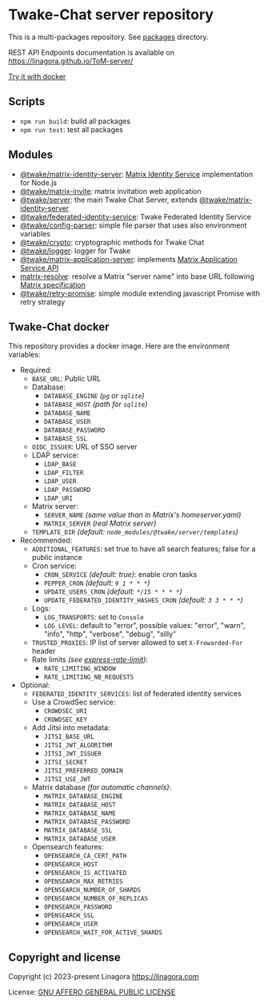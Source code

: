 # Twake-Chat server repository

This is a multi-packages repository. See [packages](./packages) directory.

REST API Endpoints documentation is available on https://linagora.github.io/ToM-server/

[Try it with docker](./docker.md)

## Scripts

* `npm run build`: build all packages
* `npm run test`: test all packages

## Modules

* [@twake/matrix-identity-server](./packages/matrix-identity-server):
  [Matrix Identity Service](https://spec.matrix.org/v1.6/identity-service-api/) implementation for Node.js
* [@twake/matrix-invite](./packages/matrix-invite): matrix invitation web application
* [@twake/server](./packages/tom-server): the main Twake Chat Server, extends [@twake/matrix-identity-server](./packages/matrix-identity-server)
* [@twake/federated-identity-service](./packages/federated-identity-service): Twake Federated Identity Service
* [@twake/config-parser](./packages/config-parser): simple file parser that uses also environment variables
* [@twake/crypto](./packages/crypto): cryptographic methods for Twake Chat
* [@twake/logger](./packages/logger): logger for Twake
* [@twake/matrix-application-server](./packages/matrix-application-server): implements
  [Matrix Application Service API](https://spec.matrix.org/v1.6/application-service-api/)
* [matrix-resolve](./packages/matrix-resolve): resolve a Matrix "server name" into base URL following
  [Matrix specification](https://spec.matrix.org/latest/server-server-api/#server-discovery)
* [@twake/retry-promise](packages/retry-promise): simple module extending javascript Promise with retry strategy

## Twake-Chat docker

This repository provides a docker image. Here are the environment variables:

* Required:
  * `BASE_URL`: Public URL
  * Database:
    * `DATABASE_ENGINE` _(`pg` or `sqlite`)_
    * `DATABASE_HOST` _(path for `sqlite`)_
    * `DATABASE_NAME`
    * `DATABASE_USER`
    * `DATABASE_PASSWORD`
    * `DATABASE_SSL`
  * `OIDC_ISSUER`: URL of SSO server
  * LDAP service:
    * `LDAP_BASE`
    * `LDAP_FILTER`
    * `LDAP_USER`
    * `LDAP_PASSWORD`
    * `LDAP_URI`
  * Matrix server:
    * `SERVER_NAME` _(same value than in Matrix's homeserver.yaml)_
    * `MATRIX_SERVER` _(real Matrix server)_
  * `TEMPLATE_DIR` _(default: `node_modules/@twake/server/templates`)_
* Recommended:
  * `ADDITIONAL_FEATURES`: set true to have all search features; false for a public instance
  * Cron service:
    * `CRON_SERVICE` _(default: true)_: enable cron tasks
    * `PEPPER_CRON` _(default: `9 1 * * *`)_
    * `UPDATE_USERS_CRON` _(default: `*/15 * * * *`)_
    * `UPDATE_FEDERATED_IDENTITY_HASHES_CRON` _(default: `3 3 * * *`)_
  * Logs:
    * `LOG_TRANSPORTS`: set to `Console`
    * `LOG_LEVEL`: default to "error", possible values: "error", "warn", "info", "http", "verbose", "debug", "silly"
  * `TRUSTED_PROXIES`: IP list of server allowed to set `X-Frowarded-For` header
  * Rate limits _(see [express-rate-limit](https://www.npmjs.com/package/express-rate-limit))_:
    * `RATE_LIMITING_WINDOW`
    * `RATE_LIMITING_NB_REQUESTS`
* Optional:
  * `FEDERATED_IDENTITY_SERVICES`: list of federated identity services
  * Use a CrowdSec service:
    * `CROWDSEC_URI`
    * `CROWDSEC_KEY`
  * Add Jitsi into metadata:
    * `JITSI_BASE_URL`
    * `JITSI_JWT_ALGORITHM`
    * `JITSI_JWT_ISSUER`
    * `JITSI_SECRET`
    * `JITSI_PREFERRED_DOMAIN`
    * `JITSI_USE_JWT`
  * Matrix database _(for automatic channels)_:
    * `MATRIX_DATABASE_ENGINE`
    * `MATRIX_DATABASE_HOST`
    * `MATRIX_DATABASE_NAME`
    * `MATRIX_DATABASE_PASSWORD`
    * `MATRIX_DATABASE_SSL`
    * `MATRIX_DATABASE_USER`
  * Opensearch features:
    * `OPENSEARCH_CA_CERT_PATH`
    * `OPENSEARCH_HOST`
    * `OPENSEARCH_IS_ACTIVATED`
    * `OPENSEARCH_MAX_RETRIES`
    * `OPENSEARCH_NUMBER_OF_SHARDS`
    * `OPENSEARCH_NUMBER_OF_REPLICAS`
    * `OPENSEARCH_PASSWORD`
    * `OPENSEARCH_SSL`
    * `OPENSEARCH_USER`
    * `OPENSEARCH_WAIT_FOR_ACTIVE_SHARDS`

## Copyright and license

Copyright (c) 2023-present Linagora <https://linagora.com>

License: [GNU AFFERO GENERAL PUBLIC LICENSE](./LICENSE)
